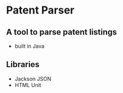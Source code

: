 # Patent Parser

## A tool to parse patent listings
- built in Java

## Libraries
- Jackson JSON
- HTML Unit
